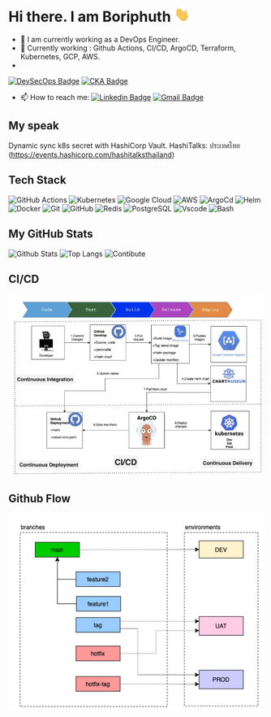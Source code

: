 # Hi there. I am Boriphuth <img src="https://raw.githubusercontent.com/safe2008/safe2008/main/wave.gif" width="30px">

- 🔭 I am currently working as a DevOps Engineer.
- 🌱 Currently working : Github Actions, CI/CD, ArgoCD, Terraform, Kubernetes, GCP, AWS.
- 
[![DevSecOps Badge](https://images.credly.com/size/340x340/images/80b1fe49-18c8-48a1-8f38-1ebe37601a07/Certified_DevSecOps_Professional__CDP_.png)](https://www.credly.com/badges/0d223ed1-2c3b-467a-8daf-bd87aed061c5/public_url)
[![CKA Badge](https://images.credly.com/size/340x340/images/8b8ed108-e77d-4396-ac59-2504583b9d54/cka_from_cncfsite__281_29.png)](https://www.credly.com/badges/d48e3284-8087-4201-8ea7-3dc127663a39)

- 📫 How to reach me: 
[![Linkedin Badge](https://img.shields.io/badge/LinkedIn-0077B5?style=for-the-badge&logo=linkedin&logoColor=white&link=https://www.linkedin.com/in/boriphuth-saensukphattraka/)](https://www.linkedin.com/in/boriphuth-saensukphattraka/)
[![Gmail Badge](https://img.shields.io/badge/Gmail-D14836?style=for-the-badge&logo=gmail&logoColor=white&link=mailto:boriphuth.sa@gmail.com)](mailto:boriphuth.sa@gmail.com)


## My speak
Dynamic sync k8s secret with HashiCorp Vault. HashiTalks: ประเทศไทย (https://events.hashicorp.com/hashitalksthailand)

## Tech Stack

![GitHub Actions](https://img.shields.io/badge/githubactions-%232671E5.svg?style=for-the-badge&logo=githubactions&logoColor=white)
![Kubernetes](https://img.shields.io/badge/kubernetes-%23326ce5.svg?style=for-the-badge&logo=kubernetes&logoColor=white)
![Google Cloud](https://img.shields.io/badge/GoogleCloud-%234285F4.svg?style=for-the-badge&logo=google-cloud&logoColor=white)
![AWS](https://img.shields.io/badge/AWS-%23FF9900.svg?style=for-the-badge&logo=amazon-aws&logoColor=white)
![ArgoCd](https://img.shields.io/badge/Tools-ArgoCD-informational?style=for-the-badge&logo=ArgoCDlogoColor=white)
![Helm](https://img.shields.io/badge/Tools-Helm-informational?style=for-the-badge&logo=HelmlogoColor=white)
![Docker](https://img.shields.io/badge/Tools-Docker-46a2f1?style=for-the-badge&logo=docker&logoColor=white)
![Git](https://img.shields.io/badge/Tools-Git-F05032?style=for-the-badge&logo=git&logoColor=white)
![GitHub](https://img.shields.io/badge/Tools-GitHub-181717?style=for-the-badge&logo=github)
![Redis](https://img.shields.io/badge/Tools-Redis-red?style=for-the-badge&logo=Redis&logoColor=white)
![PostgreSQL](https://img.shields.io/badge/Tools-PostgreSQL-336791?style=for-the-badge&logo=postgresql&logoColor=white)
![Vscode](https://img.shields.io/badge/Editor-VsCode-informational?style=for-the-badge&logo=VsCodelogoColor=white)
![Bash](https://img.shields.io/badge/Shell-Bash-informational?style=for-the-badge&logo=gnu-bash&logoColor=white)

## My GitHub Stats

![Github Stats](https://github-readme-stats.vercel.app/api?username=safe2008&count_private=true&show_icons=true&include_all_commits=true)
![Top Langs](https://github-readme-stats.vercel.app/api/top-langs/?username=safe2008&hide=TeX&layout=compact)
![Contibute](https://github-readme-streak-stats.herokuapp.com/?user=safe2008&theme=light)

## CI/CD
<img src="https://raw.githubusercontent.com/safe2008/safe2008/main/CI_CD.png">

## Github Flow
<img src="https://raw.githubusercontent.com/safe2008/safe2008/main/github-flow.png">
